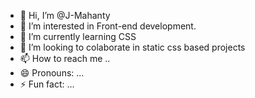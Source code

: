 - 👋 Hi, I’m @J-Mahanty
- 👀 I’m interested in Front-end development.
- 🌱 I’m currently learning CSS
- 💞️ I’m looking to colaborate in static css based projects
- 📫 How to reach me ..
- 😄 Pronouns: ...
- ⚡ Fun fact: ...

<!---
J-Mahanty/J-Mahanty is a ✨ special ✨ repository because its `README.md` (this file) appears on your GitHub profile.
You can click the Preview link to take a look at your changes.
--->
